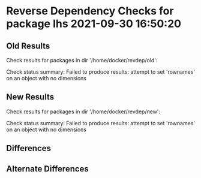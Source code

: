 # Reverse Dependency Checks for package lhs 2021-09-30 16:50:20

## Old Results

Check results for packages in dir '/home/docker/revdep/old':

Check status summary:
Failed to produce results:  attempt to set 'rownames' on an object with no dimensions
## New Results

Check results for packages in dir '/home/docker/revdep/new':

Check status summary:
Failed to produce results:  attempt to set 'rownames' on an object with no dimensions
## Differences

## Alternate Differences

